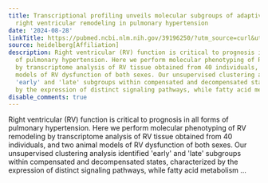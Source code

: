 ```yaml
---
title: Transcriptional profiling unveils molecular subgroups of adaptive and maladaptive
  right ventricular remodeling in pulmonary hypertension
date: '2024-08-28'
linkTitle: https://pubmed.ncbi.nlm.nih.gov/39196250/?utm_source=curl&utm_medium=rss&utm_campaign=pubmed-2&utm_content=1FakS-2QOkCT8HsMOQP1bCRQ4YzyumYOmxmF0moLsQ3dFB1E9V&fc=20220326224207&ff=20240829182955&v=2.18.0.post9+e462414
source: heidelberg[Affiliation]
description: Right ventricular (RV) function is critical to prognosis in all forms
  of pulmonary hypertension. Here we perform molecular phenotyping of RV remodeling
  by transcriptome analysis of RV tissue obtained from 40 individuals, and two animal
  models of RV dysfunction of both sexes. Our unsupervised clustering analysis identified
  'early' and 'late' subgroups within compensated and decompensated states, characterized
  by the expression of distinct signaling pathways, while fatty acid metabolism ...
disable_comments: true
---
```

Right ventricular (RV) function is critical to prognosis in all forms of pulmonary hypertension. Here we perform molecular phenotyping of RV remodeling by transcriptome analysis of RV tissue obtained from 40 individuals, and two animal models of RV dysfunction of both sexes. Our unsupervised clustering analysis identified 'early' and 'late' subgroups within compensated and decompensated states, characterized by the expression of distinct signaling pathways, while fatty acid metabolism ...